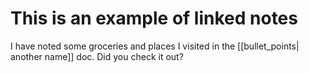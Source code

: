 # This is an example of linked notes

I have noted some groceries and places I visited in the [[bullet_points| another name]] doc. Did you check it out?